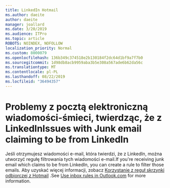 ```yaml
---
title: LinkedIn Hotmail
ms.author: daeite
author: daeite
manager: joallard
ms.date: 3/20/2019
ms.audience: ITPro
ms.topic: article
ROBOTS: NOINDEX, NOFOLLOW
localization_priority: Normal
ms.custom: 8000079
ms.openlocfilehash: 136b349c374518e2b130184f2dc64d1bf9a7f7b0
ms.sourcegitcommit: 1d98db8acb9959aba3b5e308a567ade6b62da56c
ms.translationtype: MT
ms.contentlocale: pl-PL
ms.lasthandoff: 08/22/2019
ms.locfileid: "36494357"
---
```

# <a name="issues-with-junk-email-claiming-to-be-from-linkedin"></a><span data-ttu-id="43c74-102">Problemy z pocztą elektroniczną wiadomości-śmieci, twierdząc, że z LinkedIn</span><span class="sxs-lookup"><span data-stu-id="43c74-102">Issues with Junk email claiming to be from LinkedIn</span></span>

<span data-ttu-id="43c74-103">Jeśli otrzymujesz wiadomości e-mail, która twierdzi, że z LinkedIn, można utworzyć regułę filtrowania tych wiadomości e-mail.</span><span class="sxs-lookup"><span data-stu-id="43c74-103">If you're receiving junk email which claims to be from LinkedIn, you can create a rule to filter those emails.</span></span>
<span data-ttu-id="43c74-104">Aby uzyskać więcej informacji, zobacz [Korzystanie z reguł skrzynki odbiorczej z Hotmail](https://aka.ms/OutlookComInboxRules) .</span><span class="sxs-lookup"><span data-stu-id="43c74-104">See [Use inbox rules in Outlook.com](https://aka.ms/OutlookComInboxRules) for more information.</span></span>


